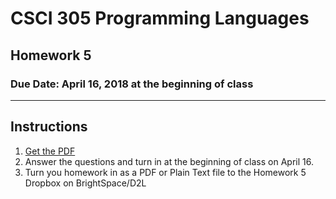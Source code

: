 # CSCI 305 Programming Languages

## Homework 5

### Due Date: April 16, 2018 at the beginning of class

---

## Instructions

1. [Get the PDF](https://raw.githubusercontent.com/CSCI305/csci305-homework/master/hw5.pdf)
2. Answer the questions and turn in at the beginning of class on April 16.
3. Turn you homework in as a PDF or Plain Text file to the Homework 5 Dropbox on BrightSpace/D2L

